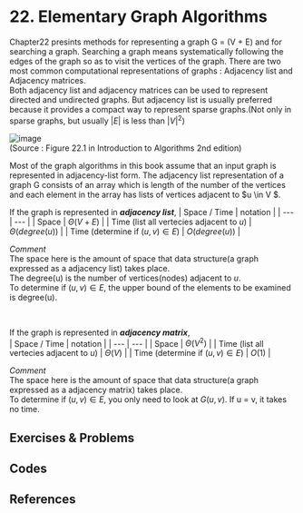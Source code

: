 
# 22. Elementary Graph Algorithms  

Chapter22 presints methods for representing a graph G = (V + E) and for searching a graph. Searching a graph means systematically following the edges of the graph so as to visit the vertices of the graph. There are two most common computational representations of graphs : Adjacency list and Adjacency matrices.  
Both adjacency list and adjacency matrices can be used to represent directed and undirected graphs. But adjacency list is usually preferred because it provides a compact way to represent sparse graphs.(Not only in sparse graphs, but usually $|E|$ is less than $|V|^2$)  

![image](https://user-images.githubusercontent.com/97037853/198192336-56dda1b0-c40f-4c83-adf0-6e98a2cf36f7.png)  
(Source : Figure 22.1 in Introduction to Algorithms 2nd edition)  

Most of the graph algorithms in this book assume that an input graph is represented in adjacency-list form. The adjacency list representation of a graph G consists of an array which is length of the number of the vertices and each element in the array has lists of vertices adjacent to $u \in V $.  

If the graph is represented in ***adjacency list***, 
| Space / Time | notation |
| --- | --- |
| Space | $Θ(V + E)$ |
| Time (list all vertecies adjacent to $u$) | $Θ(degree(u))$  |
| Time (determine if $(u, v) \in E$) | $O(degree(u))$ |

*Comment*  
The space here is the amount of space that data structure(a graph expressed as a adjacency list) takes place.  
The degree(u) is the number of vertices(nodes) adjacent to $u$.  
To determine if $(u, v) \in E$, the upper bound of the elements to be examined is degree(u).  

<br>  

If the graph is represented in ***adjacency matrix***,  
| Space / Time | notation |
| --- | --- |
| Space | $Θ(V^2)$ |
| Time (list all vertecies adjacent to $u$) | $Θ(V)$  |
| Time (determine if $(u, v) \in E$) | $O(1)$ |

*Comment*  
The space here is the amount of space that data structure(a graph expressed as a adjacency matrix) takes place.  
To determine if $(u, v) \in E$, you only need to look at $G(u, v)$. If u = v, it takes no time.  


## Exercises & Problems

## Codes

## References
